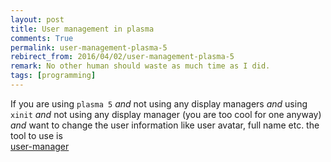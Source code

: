 ```yaml
---
layout: post
title: User management in plasma
comments: True
permalink: user-management-plasma-5
rebirect_from: 2016/04/02/user-management-plasma-5
remark: No other human should waste as much time as I did.
tags: [programming]
---
```


If you are using `plasma 5` *and* not using any display managers *and* using `xinit` *and* not using any display manager (you are too cool for one anyway) *and* want to change the user information like user avatar, full name etc. the tool to use is <br>[user-manager](https://www.archlinux.org/packages/extra/x86_64/user-manager/)